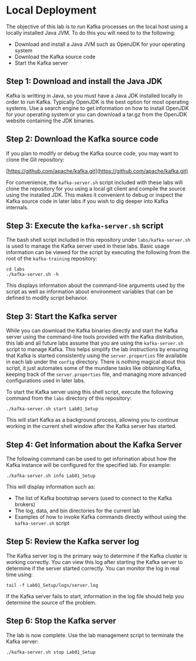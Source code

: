 # Local Deployment

The objective of this lab is to run Kafka processes on the local host using
a locally installed Java JVM.  To do this you will need to to the following: 

* Download and install a Java JVM such as OpenJDK for your operating system 
* Download the Kafka source code
* Start the Kafka server 

## Step 1: Download and install the Java JDK 

Kafka is writting in Java, so you must have a Java JDK installed locally
in order to run Kafka.  Typically OpenJDK is the best option for most
operating systems.  Use a search engine to get information on how to install
OpenJDK for your operating system or you can download a tar.gz from the
OpenJDK website containing the JDK binaries.

## Step 2: Download the Kafka source code

If you plan to modify or debug the Kafka source code, you may want to
clone the Git repository:

[https://github.com/apache/kafka.git](https://github.com/apache/kafka.git)

For convenience, the `kafka-server.sh` script included with these labs will
clone the repository for you using a local git client and compile the source
using the installed JDK.  This makes it convenient to debug or inspect the
Kafka source code in later labs if you wish to dig deeper into Kafka
internals.

## Step 3: Execute the `kafka-server.sh` script

The bash shell script included in this repository under `labs/kafka-server.sh`
is used to manage the Kafka server used in these labs.  Basic usage information
can be viewed for the script by executing the following from the root of the
`kafka-training` repository:

```
cd labs
./kafka-server.sh -h
```

This displays information about the command-line arguments used by the script
as well as information about environment variables that can be defined to
modify script behavior.

## Step 3: Start the Kafka server

While you can download the Kafka binaries directly and start the Kafka server
using the command-line tools provided with the Kafka distribution, this lab
and all future labs assume that you are using the `kafka-server.sh` script
to manage Kafka.  This helps simplify the lab instructions by ensuring that
Kafka is started consistently using the `server.properties` file available
in each lab under the `config` directory.  There is nothing magical about this
script, it just automates some of the mundane tasks like obtaining Kafka,
keeping track of the `server.properties` file, and managing more advanced
configurations used in later labs.

To start the Kafka server using this shell script, execute the following
command from the `labs` directory of this repository:

```
./kafka-server.sh start Lab01_Setup
```

This will start Kafka as a background process, allowing you to continue
working in the current shell window after the Kafka server has started.

## Step 4: Get Information about the Kafka Server

The following command can be used to get information about how the Kafka
instance will be configured for the specified lab.  For example:

```
./kafka-server.sh info Lab01_Setup
```

This will display information such as:
* The list of Kafka bootstrap servers (used to connect to the Kafka brokers)
* The log, data, and bin directories for the current lab
* Examples of how to invoke Kafka commands directly without using the `kafka-server.sh` script

## Step 5: Review the Kafka server log

The Kafka server log is the primary way to determine if the Kafka cluster
is working correctly.  You can view this log after starting the Kafka server
to determine if the server started correctly.  You can monitor the log
in real time using:

```
tail -f Lab01_Setup/logs/server.log
```

If the Kafka server fails to start, information in the log file should help
you determine the source of the problem.

## Step 6: Stop the Kafka server

The lab is now complete.  Use the lab management script to terminate the Kafka server:

```
./kafka-server.sh stop Lab01_Setup
```

